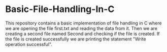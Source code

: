 # Basic-File-Handling-In-C

This repository contains a basic implementation of file handling in C where we are opening the file first.txt and reading the data from it. Then we are creating a second file named Second and checking if the file is created. If the file is created successfully we are printing the statement "Write operation successful".
